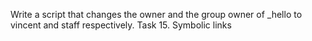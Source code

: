 Write a script that changes the owner and the group owner of _hello to vincent and staff respectively.
Task 15. Symbolic links
